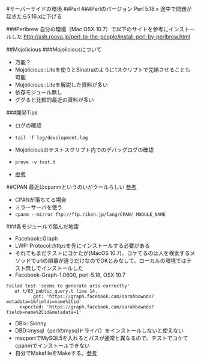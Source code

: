 #サーバーサイドの環境
##Perl
###Perlのバージョン
Perl 5.18.x
途中で問題が起きたら5.16.xに下げる

###Perlbrew
自分の環境（Mac OSX 10.7）で以下のサイトを参考にインストールした
http://ash.roova.jp/perl-to-the-people/install-perl-by-perlbrew.html


##Mojolicious
###Mojoliciousについて
- 万能？
 - Mojolicious::Liteを使うとSinatraのように1スクリプトで完結させることも可能
 - Mojolicious::Liteを解説した資料が多い
- 依存モジュール無し
- ググると比較的最近の資料が多い

###開発Tips
- ログの確認
 - `tail -f log/development.log`

- Mojoliciousのテストスクリプト内でのデバッグログの確認
 - `prove -v test.t`
 - [参考](https://groups.google.com/forum/?fromgroups#!topic/mojolicious/X09J7ms7MQw)

##CPAN
最近はcpanmというのいがクールらしい [参考](http://www.omakase.org/perl/cpanm.html)

- CPANが落ちてる場合
 - ミラーサーバを使う
 - `cpanm --mirror ftp://ftp.riken.jp/lang/CPAN/ MODULE_NAME`

###各モジュールで踏んだ地雷
- Facebook::Graph
 - LWP::Protocol::httpsを先にインストールする必要がある
 - それでもまだテストにコケたが(MacOS 10.7)、コケてるのは人を検索するメソッドでurlの順番が違うだけなのでOKとみなして、ローカルの環境ではテスト無しでインストールした
 - Facebook-Graph-1.0600, perl-5.18, OSX 10.7

```エラーメッセージ
Failed test 'seems to generate uris correctly'
   at t/03_public_query.t line 14.
          got: 'https://graph.facebook.com/sarahbownds?metadata=1&fields=name%2Cid'
     expected: 'https://graph.facebook.com/sarahbownds?fields=name%2Cid&metadata=1'
```

- DBIx::Skinny
 - DBD::mysql（perlのmysqlドライバ）をインストールしないと使えない
 - macportでMySQL5を入れるとパスが通常と異なるので、テストでコケてcpanmでインストールできない
  - 自分でMakefileをMakeする。[参考](http://d.hatena.ne.jp/littlebuddha/20101128/1290937785)

